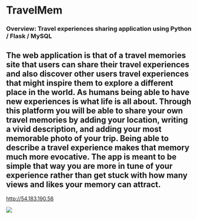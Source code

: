 # TravelMem
### Overview: Travel experiences sharing application using Python / Flask / MySQL

## The web application is that of a travel memories site that users can share their travel experiences and also discover other users travel experiences that might inspire them to explore a different place in the world. As humans being able to have new experiences is what life is all about. Through this platform you will be able to share your own travel memories by adding your location, writing a vivid description, and adding your most memorable photo of your trip. Being able to describe a travel experience makes that memory much more evocative. The app is meant to be simple that way you are more in tune of your experience rather than get stuck with how many views and likes your memory can attract.

http://54.183.190.56

![](https://thumbs.gfycat.com/PersonalActualCrownofthornsstarfish-size_restricted.gif)
